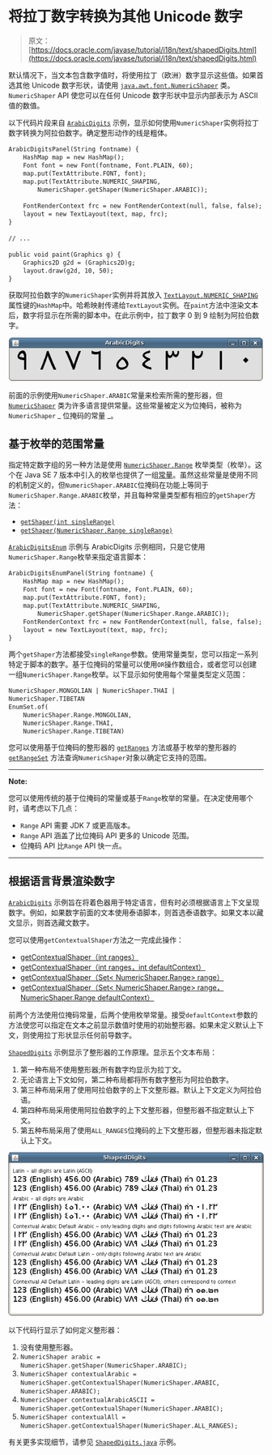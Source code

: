 # 将拉丁数字转换为其他 Unicode 数字

> 原文： [https://docs.oracle.com/javase/tutorial/i18n/text/shapedDigits.html](https://docs.oracle.com/javase/tutorial/i18n/text/shapedDigits.html)

默认情况下，当文本包含数字值时，将使用拉丁（欧洲）数字显示这些值。如果首选其他 Unicode 数字形状，请使用 [`java.awt.font.NumericShaper`](https://docs.oracle.com/javase/8/docs/api/java/awt/font/NumericShaper.html) 类。 `NumericShaper` API 使您可以在任何 Unicode 数字形状中显示内部表示为 ASCII 值的数值。

以下代码片段来自 [`ArabicDigits`](examples/ArabicDigits.java) 示例，显示如何使用`NumericShaper`实例将拉丁数字转换为阿拉伯数字。确定整形动作的线是粗体。

```
ArabicDigitsPanel(String fontname) {
    HashMap map = new HashMap();
    Font font = new Font(fontname, Font.PLAIN, 60);
    map.put(TextAttribute.FONT, font);
    map.put(TextAttribute.NUMERIC_SHAPING,
        NumericShaper.getShaper(NumericShaper.ARABIC));

    FontRenderContext frc = new FontRenderContext(null, false, false);
    layout = new TextLayout(text, map, frc);
}

// ...

public void paint(Graphics g) {
    Graphics2D g2d = (Graphics2D)g;
    layout.draw(g2d, 10, 50);
}

```

获取阿拉伯数字的`NumericShaper`实例并将其放入 [`TextLayout.NUMERIC_SHAPING`](https://docs.oracle.com/javase/8/docs/api/java/awt/font/TextAttribute.html#NUMERIC_SHAPING) 属性键的`HashMap`中。哈希映射传递给`TextLayout`实例。在`paint`方法中渲染文本后，数字将显示在所需的脚本中。在此示例中，拉丁数字 0 到 9 绘制为阿拉伯数字。

![ArabicDigits example output showing Arabic digits from 0 through 9](img/c3cf2d3d361545a42d56efc7c73d47d5.jpg)

前面的示例使用`NumericShaper.ARABIC`常量来检索所需的整形器，但 [`NumericShaper`](https://docs.oracle.com/javase/8/docs/api/java/awt/font/NumericShaper.html#field_summary) 类为许多语言提供常量。这些常量被定义为位掩码，被称为`NumericShaper` _ 位掩码的常量 _。

## 基于枚举的范围常量

指定特定数字组的另一种方法是使用 [`NumericShaper.Range`](https://docs.oracle.com/javase/8/docs/api/java/awt/font/NumericShaper.Range.html) 枚举类型（枚举）。这个在 Java SE 7 版本中引入的枚举也提供了一组[常量](https://docs.oracle.com/javase/8/docs/api/java/awt/font/NumericShaper.Range.html#field_summary)。虽然这些常量是使用不同的机制定义的，但`NumericShaper.ARABIC`位掩码在功能上等同于`NumericShaper.Range.ARABIC`枚举，并且每种常量类型都有相应的`getShaper`方法：

*   [`getShaper(int singleRange)`](https://docs.oracle.com/javase/8/docs/api/java/awt/font/NumericShaper.html#getShaper-int-)
*   [`getShaper(NumericShaper.Range singleRange)`](https://docs.oracle.com/javase/8/docs/api/java/awt/font/NumericShaper.html#getShaper-java.awt.font.NumericShaper.Range-)

[`ArabicDigitsEnum`](examples/ArabicDigitsEnum.java) 示例与 ArabicDigits 示例相同，只是它使用`NumericShaper.Range`枚举来指定语言脚本：

```
ArabicDigitsEnumPanel(String fontname) {
    HashMap map = new HashMap();
    Font font = new Font(fontname, Font.PLAIN, 60);
    map.put(TextAttribute.FONT, font);
    map.put(TextAttribute.NUMERIC_SHAPING,
        NumericShaper.getShaper(NumericShaper.Range.ARABIC));
    FontRenderContext frc = new FontRenderContext(null, false, false);
    layout = new TextLayout(text, map, frc);
}

```

两个`getShaper`方法都接受`singleRange`参数。使用常量类型，您可以指定一系列特定于脚本的数字。基于位掩码的常量可以使用`OR`操作数组合，或者您可以创建一组`NumericShaper.Range`枚举。以下显示如何使用每个常量类型定义范围：

```
NumericShaper.MONGOLIAN | NumericShaper.THAI |
NumericShaper.TIBETAN
EnumSet.of(
    NumericShaper.Range.MONGOLIAN,
    NumericShaper.Range.THAI,
    NumericShaper.Range.TIBETAN)

```

您可以使用基于位掩码的整形器的 [`getRanges`](https://docs.oracle.com/javase/8/docs/api/java/awt/font/NumericShaper.html#getRanges--) 方法或基于枚举的整形器的 [`getRangeSet`](https://docs.oracle.com/javase/8/docs/api/java/awt/font/NumericShaper.html#getRangeSet--) 方法查询`NumericShaper`对象以确定它支持的范围。

* * *

**Note:** 

您可以使用传统的基于位掩码的常量或基于`Range`枚举的常量。在决定使用哪个时，请考虑以下几点：

*   `Range` API 需要 JDK 7 或更高版本。
*   `Range` API 涵盖了比位掩码 API 更多的 Unicode 范围。
*   位掩码 API 比`Range` API 快一点。

* * *

## 根据语言背景渲染数字

[`ArabicDigits`](examples/ArabicDigits.java) 示例旨在将着色器用于特定语言，但有时必须根据语言上下文呈现数字。例如，如果数字前面的文本使用泰语脚本，则首选泰语数字。如果文本以藏文显示，则首选藏文数字。

您可以使用`getContextualShaper`方法之一完成此操作：

*   [getContextualShaper（int ranges）](https://docs.oracle.com/javase/8/docs/api/java/awt/font/NumericShaper.html#getContextualShaper-int-)
*   [getContextualShaper（int ranges，int defaultContext）](https://docs.oracle.com/javase/8/docs/api/java/awt/font/NumericShaper.html#getContextualShaper-int-int-)
*   [getContextualShaper（Set&lt; NumericShaper.Range&gt; range）](https://docs.oracle.com/javase/8/docs/api/java/awt/font/NumericShaper.html#getContextualShaper-java.util.Set-)
*   [getContextualShaper（Set&lt; NumericShaper.Range&gt; range，NumericShaper.Range defaultContext）](https://docs.oracle.com/javase/8/docs/api/java/awt/font/NumericShaper.html#getContextualShaper-java.util.Set-java.awt.font.NumericShaper.Range-)

前两个方法使用位掩码常量，后两个使用枚举常量。接受`defaultContext`参数的方法使您可以指定在文本之前显示数值时使用的初始整形器。如果未定义默认上下文，则使用拉丁形状显示任何前导数字。

[`ShapedDigits`](examples/ShapedDigits.java) 示例显示了整形器的工作原理。显示五个文本布局：

1.  第一种布局不使用整形器;所有数字均显示为拉丁文。
2.  无论语言上下文如何，第二种布局都将所有数字整形为阿拉伯数字。
3.  第三种布局采用了使用阿拉伯数字的上下文整形器。默认上下文定义为阿拉伯语。
4.  第四种布局采用使用阿拉伯数字的上下文整形器，但整形器不指定默认上下文。
5.  第五种布局采用了使用`ALL_RANGES`位掩码的上下文整形器，但整形器未指定默认上下文。

![ShapedDigits example output illustrating how contextual shapers work](img/8304ff941a25be65111f8e1687528125.jpg)

以下代码行显示了如何定义整形器：

1.  没有使用整形器。
2.  `NumericShaper arabic = NumericShaper.getShaper(NumericShaper.ARABIC);`
3.  `NumericShaper contextualArabic = NumericShaper.getContextualShaper(NumericShaper.ARABIC, NumericShaper.ARABIC);`
4.  `NumericShaper contextualArabicASCII = NumericShaper.getContextualShaper(NumericShaper.ARABIC);`
5.  `NumericShaper contextualAll = NumericShaper.getContextualShaper(NumericShaper.ALL_RANGES);`

有关更多实现细节，请参见 [`ShapedDigits.java`](examples/ShapedDigits.java) 示例。